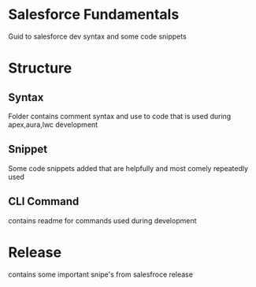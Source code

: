 # Salesforce Fundamentals 
Guid to salesforce dev syntax and some code snippets


# Structure

## Syntax
Folder contains comment syntax and use to code that is used during apex,aura,lwc development

## Snippet
Some code snippets added that are helpfully and most comely repeatedly used 

## CLI Command
contains readme for commands used during development

# Release
contains some important snipe's from salesfroce release